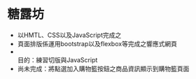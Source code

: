 <h1>糖露坊</h1>
<ul>
  <li>以HMTL、CSS以及JavaScript完成之</li>
  <li>頁面排版係運用bootstrap以及flexbox等完成之響應式網頁</li>
  <li></li>目的：練習切版與JavaScript</li>
  <li>尚未完成：將點選加入購物籃按鈕之商品資訊顯示到購物籃頁面</li>
</ul>
